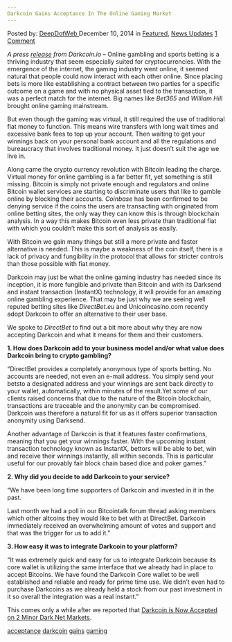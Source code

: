 ```yaml
---
Darkcoin Gains Acceptance In The Online Gaming Market
---
```

<article class="post-listing post-8582 post type-post status-publish format-standard has-post-thumbnail hentry  tag-acceptance tag-darkcoin tag-gains tag-gaming tag-online">
    <div class="post-inner">
        <span>Posted by: <a href="https://www.deepdotweb.com/author/admin/" title="">DeepDotWeb </a></span>
    <span>December 10, 2014</span>
    <span>in <a href="https://www.deepdotweb.com/category/deepdot-news/" rel="category tag">Featured</a>, <a href="https://www.deepdotweb.com/category/news-updates/" rel="category tag">News Updates</a></span>
    <span><a href="https://www.deepdotweb.com/2014/12/10/darkcoin-gains-acceptance-in-the-online-gaming-market/#comments">1 Comment</a></span>
    </p>
    <div class="clear"></div>
    <div class="entry">
    <p><em>A press <a href="https://www.darkcoin.io/news/darkcoin-gains-acceptance-in-the-online-gaming-market/" target="_blank">release</a> from Darkcoin.io</em> &#8211; Online gambling and sports betting is a thriving industry that seem especially suited for cryptocurrencies. With the emergence of the internet, the gaming industry went online, it seemed natural that people could now interact with each other online. Since placing bets is more like establishing a contract between two parties for a specific outcome on a game and with no physical asset tied to the transaction, it was a perfect match for the internet. Big names like <i>Bet365</i> and <i>William Hill </i>brought online gaming mainstream.</p>
    <p>But even though the gaming was virtual, it still required the use of traditional fiat money to function. This means wire transfers with long wait times and excessive bank fees to top up your account. Then waiting to get your winnings back on your personal bank account and all the regulations and bureaucracy that involves traditional money. It just doesn’t suit the age we live in.</p>
    <p>Along came the crypto currency revolution with Bitcoin leading the charge. Virtual money for online gambling is a far better fit, yet something is still missing. Bitcoin is simply not private enough and regulators and online Bitcoin wallet services are starting to discriminate users that like to gamble online by blocking their accounts. <i>Coinbase</i> has been confirmed to be denying service if the coins the users are transacting with originated from online betting sites, the only way they can know this is through blockchain analysis. In a way this makes Bitcoin even less private than traditional fiat with which you couldn&#8217;t make this sort of analysis as easily.</p>
    <p>With Bitcoin we gain many things but still a more private and faster alternative is needed. This is maybe a weakness of the coin itself, there is a lack of privacy and fungibility in the protocol that allows for stricter controls than those possible with fiat money.</p>
    <p>Darkcoin may just be what the online gaming industry has needed since its inception, it is more fungible and private than Bitcoin and with its Darksend and instant transaction (InstantX) technology, it will provide for an amazing online gambling experience. That may be just why we are seeing well reputed betting sites like <i>DirectBet.eu</i> and Unicoincasino.com recently adopt Darkcoin to offer an alternative to their user base.</p>
    <p>We spoke to <i>DirectBet</i> to find out a bit more about why they are now accepting Darkcoin and what it means for them and their customers.</p>
    <p><b>1. How does Darkcoin add to your business model and/or what value does</b> <b>Darkcoin bring to crypto gambling?</b></p>
    <p>“DirectBet provides a completely anonymous type of sports betting. No accounts are needed, not even an e-mail address. You simply send your betsto a designated address and your winnings are sent back directly to your wallet, automatically, within minutes of the result.Yet some of our clients raised concerns that due to the nature of the Bitcoin blockchain, transactions are traceable and the anonymity can be compromised.<br />
    Darkcoin was therefore a natural fit for us as it offers superior transaction anonymity using Darksend.</p>
    <p>Another advantage of Darkcoin is that it features faster confirmations, meaning that you get your winnings faster. With the upcoming instant transaction technology known as InstantX, bettors will be able to bet, win and receive their winnings instantly, all within seconds. This is particular useful for our provably fair block chain based dice and poker games.”</p>
    <p><b>2. Why did you decide to add Darkcoin to your service?</b></p>
    <p>“We have been long time supporters of Darkcoin and invested in it in the past.</p>
    <p>Last month we had a poll in our Bitcointalk forum thread asking members which other altcoins they would like to bet with at DirectBet. Darkcoin immediately received an overwhelming amount of votes and support and that was the trigger for us to add it.”</p>
    <p><b>3. How easy it was to integrate Darkcoin to your platform?</b></p>
    <p>“It was extremely quick and easy for us to integrate Darkcoin because its core wallet is utilizing the same interface that we already had in place to accept Bitcoins. We have found the Darkcoin Core wallet to be well established and reliable and ready for prime time use. We didn&#8217;t even had to purchase Darkcoins as we already held a stock from our past investment in it so overall the integration was a real instant.”</p>
    <p>This comes only a while after we reported that <a title="Permalink to Darkcoin Now Accepted on Minor Dark Net Markets" href="http://www.deepdotweb.com/2014/10/21/darkcoin-bow-accepted-minor-dark-net-marketplaces/" rel="bookmark">Darkcoin is Now Accepted on 2 Minor Dark Net Markets</a>.</p>
    </div>
    <a href="https://www.deepdotweb.com/tag/acceptance/" rel="tag">acceptance</a> <a href="https://www.deepdotweb.com/tag/darkcoin/" rel="tag">darkcoin</a> <a href="https://www.deepdotweb.com/tag/gains/" rel="tag">gains</a> <a href="https://www.deepdotweb.com/tag/gaming/" rel="tag">gaming</a> </span> <span style="display:none" class="updated">2014-12-10</span>
    <div style="display:none" class="vcard author" itemprop="author" itemscope itemtype="http://schema.org/Person"><strong class="fn" itemprop="name">
    </div>
</article>

